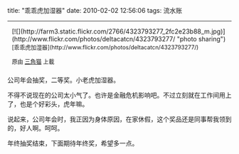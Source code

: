title: "乖乖虎加湿器"
date: 2010-02-02 12:56:06
tags: 流水账

---

<!--more-->

<div style="float: right;margin-left: 10px;margin-bottom: 10px">
[![](http://farm3.static.flickr.com/2766/4323793277_2fc2e23b88_m.jpg)](http://www.flickr.com/photos/deltacatcn/4323793277/ "photo sharing")

<span style="font-size: 0.9em;margin-top: 0px">
[乖乖虎加湿器](http://www.flickr.com/photos/deltacatcn/4323793277/)

原由 [三角猫](http://www.flickr.com/people/deltacatcn/) 上載
</span>
</div>
公司年会抽奖，二等奖。小老虎加湿器。

不得不说现在的公司太小气了。也许是金融危机影响吧。不过立刻就在工作间用上了，也是个好彩头，虎年嘛。

说起来，公司年会时，我正因为身体原因，在家休假，这个奖品还是同事帮我领到的，好人啊。呵呵。

年终抽奖结束，下面期待年终奖，希望多一点。

